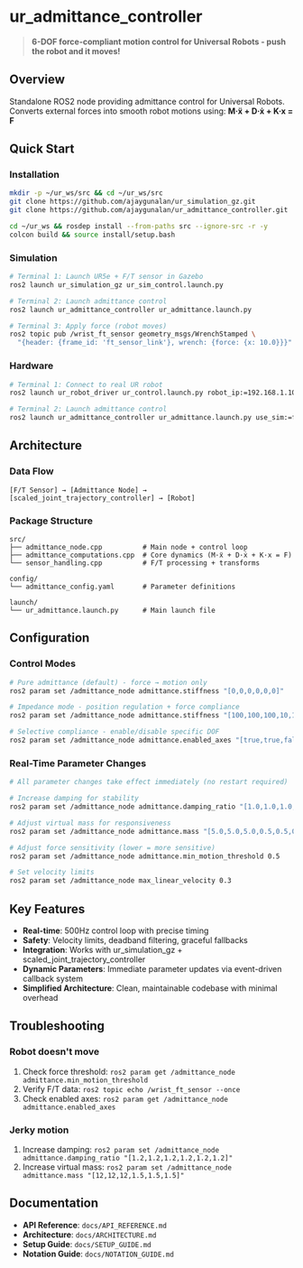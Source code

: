 # ur_admittance_controller

> **6-DOF force-compliant motion control for Universal Robots - push the robot and it moves!**

## Overview
Standalone ROS2 node providing admittance control for Universal Robots. Converts external forces into smooth robot motions using: **M·ẍ + D·ẋ + K·x = F**

## Quick Start

### Installation
```bash
mkdir -p ~/ur_ws/src && cd ~/ur_ws/src
git clone https://github.com/ajaygunalan/ur_simulation_gz.git
git clone https://github.com/ajaygunalan/ur_admittance_controller.git

cd ~/ur_ws && rosdep install --from-paths src --ignore-src -r -y
colcon build && source install/setup.bash
```

### Simulation
```bash
# Terminal 1: Launch UR5e + F/T sensor in Gazebo
ros2 launch ur_simulation_gz ur_sim_control.launch.py

# Terminal 2: Launch admittance control  
ros2 launch ur_admittance_controller ur_admittance.launch.py

# Terminal 3: Apply force (robot moves)
ros2 topic pub /wrist_ft_sensor geometry_msgs/WrenchStamped \
  "{header: {frame_id: 'ft_sensor_link'}, wrench: {force: {x: 10.0}}}" --once
```

### Hardware
```bash
# Terminal 1: Connect to real UR robot
ros2 launch ur_robot_driver ur_control.launch.py robot_ip:=192.168.1.100

# Terminal 2: Launch admittance control
ros2 launch ur_admittance_controller ur_admittance.launch.py use_sim:=false
```

## Architecture

### Data Flow
```
[F/T Sensor] → [Admittance Node] → [scaled_joint_trajectory_controller] → [Robot]
```

### Package Structure
```
src/
├── admittance_node.cpp          # Main node + control loop
├── admittance_computations.cpp  # Core dynamics (M·ẍ + D·ẋ + K·x = F)
└── sensor_handling.cpp          # F/T processing + transforms

config/
└── admittance_config.yaml       # Parameter definitions

launch/
└── ur_admittance.launch.py      # Main launch file
```

## Configuration

### Control Modes
```bash
# Pure admittance (default) - force → motion only
ros2 param set /admittance_node admittance.stiffness "[0,0,0,0,0,0]"

# Impedance mode - position regulation + force compliance  
ros2 param set /admittance_node admittance.stiffness "[100,100,100,10,10,10]"

# Selective compliance - enable/disable specific DOF
ros2 param set /admittance_node admittance.enabled_axes "[true,true,false,false,false,true]"
```

### Real-Time Parameter Changes
```bash
# All parameter changes take effect immediately (no restart required)

# Increase damping for stability
ros2 param set /admittance_node admittance.damping_ratio "[1.0,1.0,1.0,1.0,1.0,1.0]"

# Adjust virtual mass for responsiveness
ros2 param set /admittance_node admittance.mass "[5.0,5.0,5.0,0.5,0.5,0.5]"

# Adjust force sensitivity (lower = more sensitive)
ros2 param set /admittance_node admittance.min_motion_threshold 0.5

# Set velocity limits
ros2 param set /admittance_node max_linear_velocity 0.3
```

## Key Features
- **Real-time**: 500Hz control loop with precise timing
- **Safety**: Velocity limits, deadband filtering, graceful fallbacks
- **Integration**: Works with ur_simulation_gz + scaled_joint_trajectory_controller  
- **Dynamic Parameters**: Immediate parameter updates via event-driven callback system
- **Simplified Architecture**: Clean, maintainable codebase with minimal overhead

## Troubleshooting

### Robot doesn't move
1. Check force threshold: `ros2 param get /admittance_node admittance.min_motion_threshold`
2. Verify F/T data: `ros2 topic echo /wrist_ft_sensor --once`
3. Check enabled axes: `ros2 param get /admittance_node admittance.enabled_axes`

### Jerky motion
1. Increase damping: `ros2 param set /admittance_node admittance.damping_ratio "[1.2,1.2,1.2,1.2,1.2,1.2]"`
2. Increase virtual mass: `ros2 param set /admittance_node admittance.mass "[12,12,12,1.5,1.5,1.5]"`

## Documentation
- **API Reference**: `docs/API_REFERENCE.md`
- **Architecture**: `docs/ARCHITECTURE.md`  
- **Setup Guide**: `docs/SETUP_GUIDE.md`
- **Notation Guide**: `docs/NOTATION_GUIDE.md`